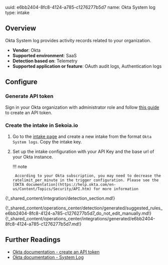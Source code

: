 uuid: e6bb2404-8fc8-4124-a785-c1276277b5d7
name: Okta System log
type: intake


## Overview
Okta System log provides activity records related to your organization.

- **Vendor**: Okta
- **Supported environment**: SaaS
- **Detection based on**: Telemetry
- **Supported application or feature**: OAuth audit logs, Authentication logs


## Configure

### Generate API token

Sign in your Okta organization with administrator role and follow [this guide](https://developer.okta.com/docs/guides/create-an-api-token/main/#create-the-token) to create an API token.

### Create the intake in Sekoia.io

1. Go to the [intake page](https://app.sekoia.io/operations/intakes) and create a new intake from the format `Okta System logs`. Copy the intake key.
2. Set up the intake configuration with your API Key and the base url of your Okta instance. 

    !!! note

        According to your Okta subscription, you may need to decrease the ratelimit_per_minute in the trigger configuration. Please see the [OKTA documentation](https://help.okta.com/en-us/Content/Topics/Security/API.htm) for more information


{!_shared_content/integration/detection_section.md!}

{!_shared_content/operations_center/detection/generated/suggested_rules_e6bb2404-8fc8-4124-a785-c1276277b5d7_do_not_edit_manually.md!}
{!_shared_content/operations_center/integrations/generated/e6bb2404-8fc8-4124-a785-c1276277b5d7.md!}

## Further Readings

- [Okta documentation - create an API token](https://developer.okta.com/docs/guides/create-an-api-token/main/)
- [Okta documentation - System Log](https://developer.okta.com/docs/reference/api/system-log/)
